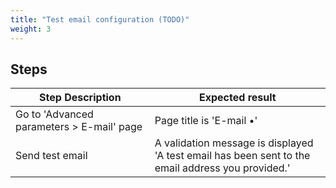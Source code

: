 ```yaml
---
title: "Test email configuration (TODO)"
weight: 3
---
```

## Steps
| Step Description | Expected result |
| ----- | ----- |
| Go to 'Advanced parameters > E-mail' page | Page title is 'E-mail •' |
| Send test email | A validation message is displayed<br>'A test email has been sent to the email address you provided.' |
